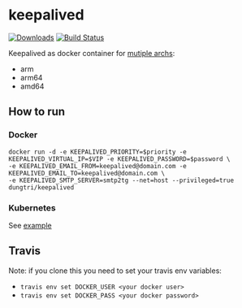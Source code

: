 # keepalived
[![Downloads](https://img.shields.io/docker/pulls/dungtri/keepalived.svg)](https://hub.docker.com/r/dungtri/keepalived/)
[![Build Status](https://travis-ci.org/dungtri/docker-keepalived.svg?branch=master)](https://travis-ci.org/dungtri/docker-keepalived)

Keepalived as docker container for [mutiple archs](https://hub.docker.com/r/angelnu/keepalived/tags):
- arm
- arm64
- amd64

## How to run
### Docker
```
docker run -d -e KEEPALIVED_PRIORITY=$priority -e KEEPALIVED_VIRTUAL_IP=$VIP -e KEEPALIVED_PASSWORD=$password \
-e KEEPALIVED_EMAIL_FROM=keepalived@domain.com -e KEEPALIVED_EMAIL_TO=keepalived@domain.com \
-e KEEPALIVED_SMTP_SERVER=smtp2tg --net=host --privileged=true dungtri/keepalived
```

### Kubernetes
See [example](kubernetes.yaml)


## Travis
Note: if you clone this you need to set your travis env variables:

- `travis env set DOCKER_USER <your docker user>`
- `travis env set DOCKER_PASS <your docker password>`

